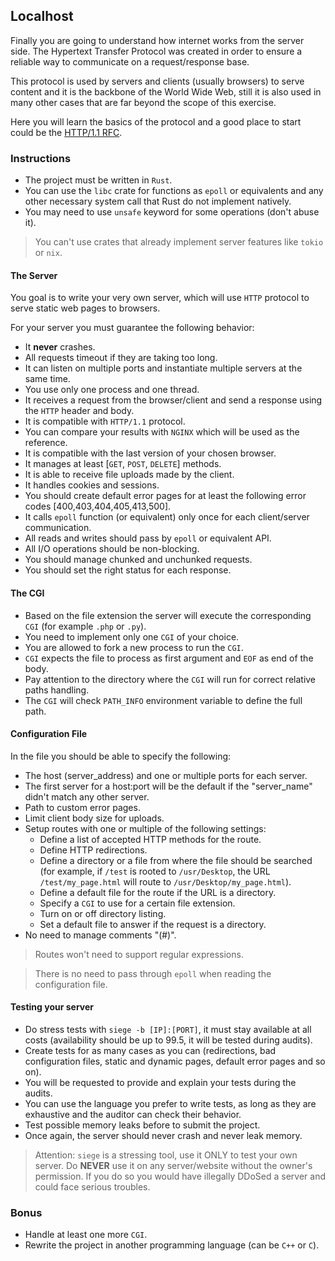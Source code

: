 ## Localhost

Finally you are going to understand how internet works from the server side. The Hypertext Transfer Protocol was created in order to ensure a reliable way to communicate on a request/response base.

This protocol is used by servers and clients (usually browsers) to serve content and it is the backbone of the World Wide Web, still it is also used in many other cases that are far beyond the scope of this exercise.

Here you will learn the basics of the protocol and a good place to start could be the [HTTP/1.1 RFC](https://www.rfc-editor.org/rfc/rfc9112.html).


### Instructions

- The project must be written in `Rust`.
- You can use the `libc` crate for functions as `epoll` or equivalents and any other necessary system call that Rust do not implement natively.
- You may need to use `unsafe` keyword for some operations (don't abuse it).

> You can't use crates that already implement server features like `tokio` or `nix`.

#### The Server

You goal is to write your very own server, which will use `HTTP` protocol to serve static web pages to browsers.

For your server you must guarantee the following behavior:
- It **never** crashes.
- All requests timeout if they are taking too long.
- It can listen on multiple ports and instantiate multiple servers at the same time.
- You use only one process and one thread.
- It receives a request from the browser/client and send a response using the `HTTP` header and body.
- It is compatible with `HTTP/1.1` protocol.
- You can compare your results with `NGINX` which will be used as the reference.
- It is compatible with the last version of your chosen browser.
- It manages at least [`GET`, `POST`, `DELETE`] methods.
- It is able to receive file uploads made by the client.
- It handles cookies and sessions.
- You should create default error pages for at least the following error codes [400,403,404,405,413,500].
- It calls `epoll` function (or equivalent) only once for each client/server communication.
- All reads and writes should pass by `epoll` or equivalent API.
- All I/O operations should be non-blocking.
- You should manage chunked and unchunked requests.
- You should set the right status for each response.

#### The CGI
- Based on the file extension the server will execute the corresponding `CGI` (for example `.php` or `.py`).
- You need to implement only one `CGI` of your choice.
- You are allowed to fork a new process to run the `CGI`.
- `CGI` expects the file to process as first argument and `EOF` as end of the body.
- Pay attention to the directory where the `CGI` will run for correct relative paths handling.
- The `CGI` will check `PATH_INFO` environment variable to define the full path.
	
#### Configuration File

In the file you should be able to specify the following:

- The host (server_address) and one or multiple ports for each server.
- The first server for a host:port will be the default if the "server_name" didn't match any other server.
- Path to custom error pages.
- Limit client body size for uploads.
- Setup routes with one or multiple of the following settings:
  - Define a list of accepted HTTP methods for the route.
  - Define HTTP redirections.
  - Define a directory or a file from where the file should be searched (for example, if `/test` is rooted to `/usr/Desktop`, the URL `/test/my_page.html` will route to `/usr/Desktop/my_page.html`).
  - Define a default file for the route if the URL is a directory.
  - Specify a `CGI` to use for a certain file extension.
  - Turn on or off directory listing.
  - Set a default file to answer if the request is a directory.
- No need to manage comments "(#)".

> Routes won't need to support regular expressions.

> There is no need to pass through `epoll` when reading the configuration file.

#### Testing your server
- Do stress tests with `siege -b [IP]:[PORT]`, it must stay available at all costs (availability should be up to 99.5, it will be tested during audits).
- Create tests for as many cases as you can (redirections, bad configuration files, static and dynamic pages, default error pages and so on).
- You will be requested to provide and explain your tests during the audits.
- You can use the language you prefer to write tests, as long as they are exhaustive and the auditor can check their behavior.
- Test possible memory leaks before to submit the project.
- Once again, the server should never crash and never leak memory.

> Attention: `siege` is a stressing tool, use it ONLY to test your own server. Do **NEVER** use it on any server/website without the owner's permission. If you do so you would have illegally DDoSed a server and could face serious troubles.

### Bonus
- Handle at least one more `CGI`.
- Rewrite the project in another programming language (can be `C++` or `C`).